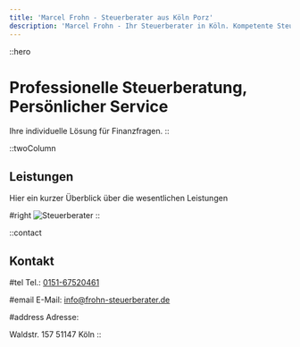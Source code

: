 ```yaml
---
title: 'Marcel Frohn - Steuerberater aus Köln Porz'
description: 'Marcel Frohn - Ihr Steuerberater in Köln. Kompetente Steuerberatung und maßgeschneiderte Lösungen für Unternehmen und Privatpersonen. Vereinbaren Sie jetzt einen Termin für Ihre finanzielle Sicherheit!'
---
```


::hero
# Professionelle Steuerberatung, Persönlicher Service
Ihre individuelle Lösung für Finanzfragen.
::

::twoColumn
## Leistungen
Hier ein kurzer Überblick über die wesentlichen Leistungen

#right
![Steuerberater](/tax-accountant.jpg)
::


::contact
## Kontakt

#tel
Tel.: [0151-67520461](tel:0151-67520461)

#email
E-Mail: [info@frohn-steuerberater.de](mailto:info@frohn-steuerberater.de)

#address
Adresse:

Waldstr. 157
51147 Köln
::



